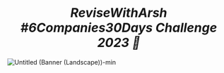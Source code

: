 _<h1 align="center"> ReviseWithArsh #6Companies30Days Challenge 2023 🚀</h1>_

![Untitled (Banner (Landscape))-min](https://user-images.githubusercontent.com/111368327/215515451-ac87e971-c36b-4121-aa66-3710620179d0.png)


